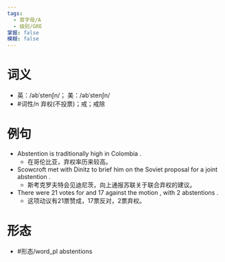 ```yaml
---
tags:
  - 首字母/A
  - 级别/GRE
掌握: false
模糊: false
---
```

# 词义
- 英：/əbˈstenʃn/； 美：/əbˈstenʃn/
- #词性/n  弃权(不投票)；戒；戒除
# 例句
- Abstention is traditionally high in Colombia .
	- 在哥伦比亚，弃权率历来较高。
- Scowcroft met with Dinitz to brief him on the Soviet proposal for a joint abstention .
	- 斯考克罗夫特会见迪尼茨，向上通报苏联关于联合弃权的建议。
- There were 21 votes for and 17 against the motion , with 2 abstentions .
	- 这项动议有21票赞成，17票反对，2票弃权。
# 形态
- #形态/word_pl abstentions
